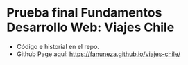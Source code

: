 # Prueba final Fundamentos Desarrollo Web: Viajes Chile

- Código e historial en el repo.
- Github Page aquí: https://fanuneza.github.io/viajes-chile/
